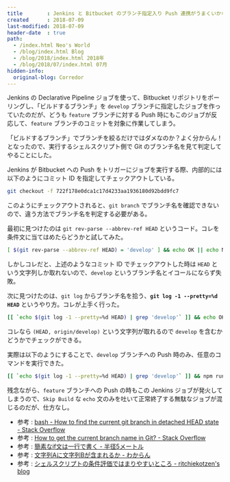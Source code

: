 ```yaml
---
title        : Jenkins と Bitbucket のブランチ指定入り Push 連携がうまくいかなかったのでやり方を変えた
created      : 2018-07-09
last-modified: 2018-07-09
header-date  : true
path:
  - /index.html Neo's World
  - /blog/index.html Blog
  - /blog/2018/index.html 2018年
  - /blog/2018/07/index.html 07月
hidden-info:
  original-blog: Corredor
---
```


Jenkins の Declarative Pipeline ジョブを使って、Bitbucket リポジトリをポーリングし、「ビルドするブランチ」を `develop` ブランチに指定したジョブを作っていたのだが、どうも `feature` ブランチに対する Push 時にもこのジョブが反応して、`feature` ブランチのコミットを対象に作業してしまう。

「ビルドするブランチ」でブランチを絞るだけではダメなのか？よく分からん！となったので、実行するシェルスクリプト側で Git のブランチ名を見て判定してやることにした。

Jenkins が Bitbucket への Push をトリガーにジョブを実行する際、内部的には以下のようにコミット ID を指定してチェックアウトしている。

```bash
git checkout -f 722f178e0dca1c17d4233aa1936180d92bdd9fc7
```

このようにチェックアウトされると、`git branch` でブランチ名を確認できないので、違う方法でブランチ名を判定する必要がある。

最初に見つけたのは `git rev-parse --abbrev-ref HEAD` というコード。コレを条件文に当てはめたらどうかと試してみた。

```bash
[ $(git rev-parse --abbrev-ref HEAD) = 'develop' ] && echo OK || echo NG
```

しかしコレだと、上述のようなコミット ID でチェックアウトした時は `HEAD` という文字列しか取れないので、`develop` というブランチ名とイコールにならず失敗。

次に見つけたのは、`git log` からブランチ名を拾う、**`git log -1 --pretty=%d HEAD`** というやり方。コレが上手く行った。

```bash
[[ `echo $(git log -1 --pretty=%d HEAD) | grep 'develop'` ]] && echo OK || echo NG
```

コレなら `(HEAD, origin/develop)` という文字列が取れるので `develop` を含むかどうかでチェックができる。

実際は以下のようにすることで、`develop` ブランチへの Push 時のみ、任意のコマンドを実行できた。

```bash
[[ `echo $(git log -1 --pretty=%d HEAD) | grep 'develop'` ]] && npm run build || echo Skip Build
```

残念ながら、`feature` ブランチへの Push の時もこの Jenkins ジョブが発火してしまうので、`Skip Build` な `echo` 文のみを吐いて正常終了する無駄なジョブが混じるのだが、仕方なし。

- 参考 : [bash - How to find the current git branch in detached HEAD state - Stack Overflow](https://stackoverflow.com/questions/6059336/how-to-find-the-current-git-branch-in-detached-head-state)
- 参考 : [How to get the current branch name in Git? - Stack Overflow](https://stackoverflow.com/questions/6245570/how-to-get-the-current-branch-name-in-git)
- 参考 : [簡素なif文は一行で書く - 半径5メートル](http://d.hatena.ne.jp/srkzhr/20080201/1201833497)
- 参考 : [文字列Aに文字列Bが含まれるか - わからん](http://d.hatena.ne.jp/kitokitoki/20101009/p5)
- 参考 : [シェルスクリプトの条件評価ではまりやすいところ - ritchiekotzen's blog](http://ritchiekotzen.hatenablog.com/entry/20090430)
